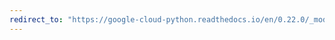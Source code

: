 ```yaml
---
redirect_to: "https://google-cloud-python.readthedocs.io/en/0.22.0/_modules/google/cloud/dns/resource_record_set.html"
---
```

